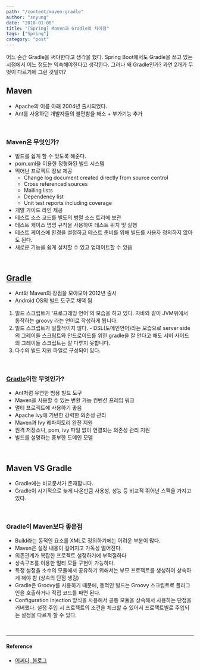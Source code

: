 ```yaml
---
path: "/content/maven-gradle"
author: "snyung"
date: "2018-01-08"
title: "[Spring] Maven과 Gradle의 차이점"
tags: ["Spring"]
category: "post"
---
```


어느 순간 Gradle을 써야한다고 생각을 했다. Spring Boot에서도 Gradle을 쓰고 있는 시점에서 어느 정도는 익숙해야한다고 생각한다. 그러나 왜 Gradle인가? 과연 2개가 무엇이 다르기에 그런 것일까?
<br/>

## Maven

- Apache의 이름 아래 2004년 출시되었다.
- Ant를 사용하던 개발자들의 불편함을 해소 + 부가기능 추가

<br/>

### Maven은 무엇인가? 

- 빌드를 쉽게 할 수 있도록 해준다.
- pom.xml을 이용한 정형화된 빌드 시스템
- 뛰어난 프로젝트 정보 제공
  - Change log document created directly from source control
  - Cross referenced sources
  - Mailing lists
  - Dependency list
  - Unit test reports including coverage
- 개발 가이드 라인 제공
- 테스트 소스 코드를 별도의 병렬 소스 트리에 보관
- 테스트 케이스 명명 규칙을 사용하여 테스트 위치 및 실행
- 테스트 케이스에 환경을 설정하고 테스트 준비를 위해 빌드를 사용자 정의하지 않아도 된다.
- 새로운 기능을 쉽게 설치할 수 있고 업데이트할 수 있음

<br/>

## [Gradle](https://gradle.org/)

- Ant와 Maven의 장점을 모아모아 2012년 출시
- Android OS의 빌드 도구로 채택 됨

1. 빌드 스크립트가 '프로그래밍 언어'의 모습을 하고 있다. 자바와 같이 JVM위에서 동작하는 groovy 라는 언어로 작성하게 됩니다.
2. 빌드 스크립트가 일률적이지 않다. - DSL(도메인언어)라는 모습으로 server side의 그레이들 스크립트와 안드로이드를 위한 gradle을 잘 안다고 해도 서버 사이드의 그레이들 스크립트는 잘 다루지 못합니다.
3. 다수의 빌드 지원 파일로 구성되어 있다.

<br/>

### [Gradle](https://gradle.org/)이란 무엇인가?

- Ant처럼 유연한 범용 빌드 도구
- Maven을 사용할 수 있는 변환 가능 컨벤션 프레임 워크
- 멀티 프로젝트에 사용하기 좋음
- Apache Ivy에 기반한 강력한 의존성 관리
- Maven과 Ivy 레파지토리 완전 지원
- 원격 저장소나, pom, ivy 파일 없이 연결되는 의존성 관리 지원
- 빌드를 설명하는 풍부한 도메인 모델

<br/>

## Maven VS Gradle

- Gradle에는 비교문서가 존재합니다.
- Gradle이 시기적으로 늦게 나온만큼 사용성, 성능 등 비교적 뛰어난 스펙을 가지고있다.

<br/>

### Gradle이 Maven보다 좋은점

- Build라는 동적인 요소를 XML로 정의하기에는 어려운 부분이 많다.
- Maven은 설정 내용이 길어지고 가독성 떨어진다.
- 의존관계가 복잡한 프로젝트 설정하기에 부적절하다
- 상속구조를 이용한 멀티 모듈 구현이 가능하다.
- 특정 설정을 소수의 모듈에서 공유하기 위해서는 부모 프로젝트를 생성하여 상속하게 해야 함 (상속의 단점 생김)
- Gradle은 Groovy를 사용하기 때문에, 동적인 빌드는 Groovy 스크립트로 플러그인을 호출하거나 직접 코드를 짜면 된다.
- Configuration Injection 방식을 사용해서 공통 모듈을 상속해서 사용하는 단점을 커버했다.
설정 주입 시 프로젝트의 조건을 체크할 수 있어서 프로젝트별로 주입되는 설정을 다르게 할 수 있다.

<br/>

---

#### Reference

 - [어쩌다, 블로그](http://bkim.tistory.com/13)
